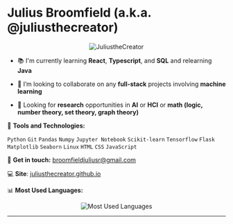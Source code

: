 # Julius Broomfield (a.k.a. @juliusthecreator)

<p align="center"> <img src="https://komarev.com/ghpvc/?username=JuliustheCreator&label=Profile%20views&color=0e75b6&style=flat" alt="JuliustheCreator" /> </p>

- 📚 I'm currently learning **React**, **Typescript**, and **SQL** and relearning **Java**

- 👯 I’m looking to collaborate on any **full-stack** projects involving **machine learning**

- 🔎 Looking for **research** opportunities in **AI** or **HCI** or **math (logic, number theory, set theory, graph theory)**

🔧 **Tools and Technologies:**

`Python` `Git` `Pandas` `Numpy` `Jupyter Notebook` `Scikit-learn` `Tensorflow` `Flask` `Matplotlib` `Seaborn` `Linux` `HTML` `CSS` `JavaScript`

📧 **Get in touch:**
[broomfieldjuliusr@gmail.com](mailto:broomfieldjuliusr@email.com)

💻 **Site**: [juliusthecreator.github.io](juliusthecreator.github.io)

📊 **Most Used Languages:**

<p align="center">
  <img src="https://github-readme-stats.vercel.app/api/top-langs/?username=JuliustheCreator&layout=compact&theme=radical" alt="Most Used Languages">
</p>


---

